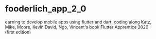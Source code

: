 # fooderlich_app_2_0
earning to develop mobile apps using flutter and dart. coding along Katz, Mike, Moore, Kevin David, Ngo, Vincent's book Flutter Apprentice 2020 (first edition)

